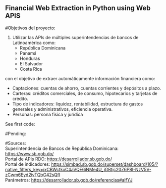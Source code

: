 ## Financial Web Extraction in Python using Web APIS

#Objetivos del proyecto:
1. Utilizar las APIs de múltiples superintendencias de bancos de Latinoamérica como:
   * República Dominicana
   * Panamá
   * Honduras
   * El Salvador
   * Costa Rica

con el objetivo de extraer automáticamente información financiera como:
  * Captaciones: cuentas de ahorro, cuentas corrientes y depósitos a plazo. 
  * Carteras: créditos comerciales, de consumo, hipotecarios y tarjetas de crédito.
  * Tipo de indicadores: liquidez, rentabilidad, estructura de gastos generales y administrativos, eficiencia operativa.
  * Personas: persona física y jurídica

See first code: 

#Pending:


#Sources:
<br/> Superintendencia de Bancos de República Dominicana: https://www.sb.gob.do/
<br/> Portal de APIs RDO: https://desarrollador.sb.gob.do/ 
<br/> Portal de indicadores: https://simbad.sb.gob.do/superset/dashboard/105/?native_filters_key=jxCBWctkxC4aVQE6iNMe4U_jGBtjc20Z6P8l-NzV5V-zCwm6Eyd2ivTQbG42sQfl
<br/> Parámetros: https://desarrollador.sb.gob.do/referencias#aIfYJ
